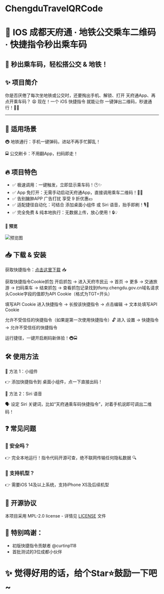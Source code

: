 # ChengduTravelQRCode

# 🚀 IOS 成都天府通 · 地铁公交乘车二维码 · 快捷指令秒出乘车码

🎫 秒出乘车码，轻松搭公交 & 地铁！
---

## ✨ 项目简介

你是否厌倦了每次坐地铁或公交时，还要掏出手机、解锁、打开 天府通App、再点开乘车码？ 😩
现在！一个 iOS 快捷指令 就能让你 一键弹出二维码，秒速通行！🚀🎉

---

## 🎯 适用场景

🚇 地铁通行：手机一键弹码，进站不再手忙脚乱！

🚍 公交刷卡：不用翻App，扫码即走！

## 🔥 项目特色

- ✅ 极速调用：一键触发，立即显示乘车码！🕐✨
- ✅ App 免打开：无需手动启动天府通App，直接调用乘车二维码！📲💨
- ✅ 告别臃肿APP 广告打扰 享受 9 折优惠💴
- ✅ 适配捷径自动化：可结合 添加桌面小组件 或 Siri 语音，抬手即刷！🎙🎫
- ✅ 完全免费 & 纯本地执行：无数据上传，放心使用！🔒💡


#### 🎄 预览

![预览图](https://cdn.jsdelivr.net/gh/Liu-Vince/drawing-bed@main/img/IMG_2825.jpg)

## 📥 下载 & 安装

获取快捷指令：[点击这里下载](https://www.icloud.com/shortcuts/bbabed20a1d1466782a19dca5684c1c6) 📥

获取快捷指令Cookie抓包
开启抓包 → 进入天府市民云 → 首页 → 更多 → 交通旅游 → 扫码乘车 → 结束抓包 → 查看抓包记录找到tfsmy.chengdu.gov.cn域名请求头Cookie字段的值即为API Cookie（格式为TGT=开头）

填写API Cookie
进入快捷指令 → 长按该快捷指令 → 点击编辑 → 文本处填写API Cookie

允许不受信任的快捷指令（如果是第一次使用快捷指令）🔓
进入 设置 → 快捷指令 → 允许不受信任的快捷指令

运行捷径，一键开启刷码新体验！🚇🚍

## 🛠 使用方法

📌 方法 1：小组件

👉 添加快捷指令到 桌面小组件，点一下直接出码！

📌 方法 2：Siri 语音

🗣 设定 Siri 关键词，比如“天府通乘车码快捷指令”，对着手机说即可调出二维码！

## ❓ 常见问题

### 🤔 安全吗？

👉 完全本地运行！指令代码开源可查，绝不联网传输任何隐私数据 🔍

### 📱 支持机型？

👉 需要iOS 14及以上系统，支持iPhone XS及后续机型

## 📜 开源协议

本项目采用 MPL-2.0 license  - 详情见 [LICENSE](https://github.com/Liu-Vince/ChengduTravelQRCode?tab=MPL-2.0-1-ov-file#readme) 文件

## 💖 **特别鸣谢**：

- 初版快捷指令贡献者 @curtinp118
- 首批测试的3位成都小伙伴

# ✨ **觉得好用的话，给个Star⭐鼓励一下吧~**
